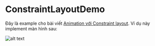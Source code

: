 # ConstraintLayoutDemo

Đây là example cho bài viết [Animation với Constraint layout](). Ví dụ này implement màn hình sau:

![alt text](https://cdn-images-1.medium.com/max/1600/1*ljG9dtnDj4GJ79Zq-XiktQ.gif)
